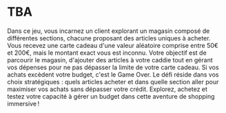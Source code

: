 # TBA

Dans ce jeu, vous incarnez un client explorant un magasin composé de différentes sections, chacune proposant des articles uniques à acheter. Vous recevez une carte cadeau d'une valeur aléatoire comprise entre 50€ et 200€, mais le montant exact vous est inconnu. Votre objectif est de parcourir le magasin, d'ajouter des articles à votre caddie tout en gérant vos dépenses pour ne pas dépasser la limite de votre carte cadeau. Si vos achats excèdent votre budget, c'est le Game Over. Le défi réside dans vos choix stratégiques : quels articles acheter et dans quelle section aller pour maximiser vos achats sans dépasser votre crédit. Explorez, achetez et testez votre capacité à gérer un budget dans cette aventure de shopping immersive !
